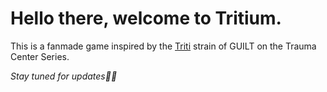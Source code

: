 # Hello there, welcome to Tritium.
This is a fanmade game inspired by the [Triti]("https://traumacentergame.fandom.com/wiki/Triti") strain of GUILT on the Trauma Center Series.

*Stay tuned for updates✌🏻*